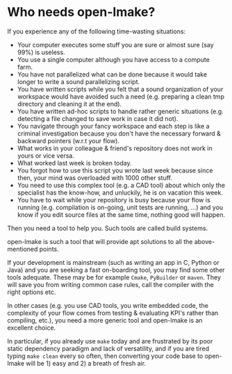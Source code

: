# Who needs open-lmake?

If you experience any of the following time-wasting situations:

- Your computer executes some stuff you are sure or almost sure (say 99%) is useless.
- You use a single computer although you have access to a compute farm.
- You have not parallelized what can be done because it would take longer to write a sound parallelizing script.
- You have written scripts while you felt that a sound organization of your workspace would have avoided such a need (e.g. preparing a clean tmp directory and cleaning it at the end).
- You have written ad-hoc scripts to handle rather generic situations (e.g. detecting a file changed to save work in case it did not).
- You navigate through your fancy workspace and each step is like a criminal investigation because you don't have the necessary forward & backward pointers (w.r.t your flow).
- What works in your colleague & friend's repository does not work in yours or vice versa.
- What worked last week is broken today.
- You forgot how to use this script you wrote last week because since then, your mind was overloaded with 1000 other stuff.
- You need to use this complex tool (e.g. a CAD tool) about which only the specialist has the know-how, and unluckily, he is on vacation this week.
- You have to wait while your repository is busy because your flow is running (e.g. compilation is on-going, unit tests are running, ...)
  and you know if you edit source files at the same time, nothing good will happen.

Then you need a tool to help you.
Such tools are called build systems.

open-lmake is such a tool that will provide apt solutions to all the above-mentioned points.

If your development is mainstream (such as writing an app in C, Python or Java) and you are seeking a fast on-boarding tool, you may find some other tools adequate.
These may be for example `Cmake`, `PyBuilder` or `maven`. They will save you from writing common case rules, call the compiler with the right options etc.

In other cases (e.g. you use CAD tools, you write embedded code, the complexity of your flow comes from testing & evaluating KPI's rather than compiling, etc.),
you need a more generic tool and open-lmake is an excellent choice.

In particular, if you already use `make` today and are frustrated by its poor static dependency paradigm and lack of versatility, and if you are tired typing `make clean` every so often,
then converting your code base to open-lmake will be 1) easy and 2) a breath of fresh air.
